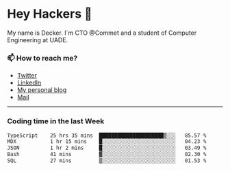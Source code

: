 # Hey Hackers 👋

My name is Decker. I`m CTO @Commet and a student of Computer Engineering at UADE.

### 📫 How to reach me?
- [Twitter](https://x.com/0xDecker) 
- [LinkedIn](https://www.linkedin.com/in/decker-urbano/) 
- [My personal blog](http://decker.sh) 
- [Mail](mailto:me@decker.sh)

---

### Coding time in the last Week

<!--START_SECTION:waka-->

```txt
TypeScript    25 hrs 35 mins  █████████████████████▒░░░   85.57 %
MDX           1 hr 15 mins    █░░░░░░░░░░░░░░░░░░░░░░░░   04.23 %
JSON          1 hr 2 mins     █░░░░░░░░░░░░░░░░░░░░░░░░   03.49 %
Bash          41 mins         ▓░░░░░░░░░░░░░░░░░░░░░░░░   02.30 %
SQL           27 mins         ▒░░░░░░░░░░░░░░░░░░░░░░░░   01.53 %
```

<!--END_SECTION:waka-->
